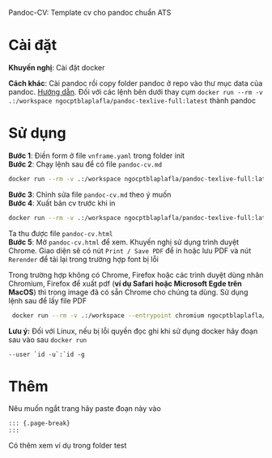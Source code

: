 Pandoc-CV: Template cv cho pandoc chuẩn ATS

# Cài đặt

**Khuyến nghị**: Cài đặt docker

**Cách khác**: Cài pandoc rồi copy folder pandoc ở repo vào thư mục data của pandoc. [Hướng dẫn](https://pandoc.org/MANUAL.html#option--data-dir). Đối với các lệnh bên dưới thay cụm `docker run --rm -v .:/workspace ngocptblaplafla/pandoc-texlive-full:latest` thành pandoc

# Sử dụng

**Bước 1**: Điền form ở file `vnframe.yaml` trong folder init  
**Bước 2**: Chạy lệnh sau để có file `pandoc-cv.md`

``` bash
docker run --rm -v .:/workspace ngocptblaplafla/pandoc-texlive-full:latest --metadata-file vnframe.yaml --template pandoc-cv.markdown -o pandoc-cv.md
```

**Bước 3**: Chỉnh sửa file `pandoc-cv.md` theo ý muốn  
**Bước 4**: Xuất bản cv trước khi in

```bash
docker run --rm -v .:/workspace ngocptblaplafla/pandoc-texlive-full:latest pandoc-cv.md --template pandoc-cv.html5 -L pandoc-cv-html-sup.lua -o pandoc-cv.html
```
Ta thu được file `pandoc-cv.html`  
**Bước 5**: Mở `pandoc-cv.html` để xem. Khuyến nghị sử dụng trình duyệt Chrome. Giao diện sẽ có nút `Print / Save PDF` để in hoặc lưu PDF và nút `Rerender` để tải lại trong trường hợp font bị lỗi

Trong trường hợp không có Chrome, Firefox hoặc các trình duyệt dùng nhân Chromium, Firefox để xuất pdf (**ví dụ Safari hoặc Microsoft Egde trên MacOS**) thì trong image đã có sẵn Chrome cho chúng ta dùng. Sử dụng lệnh sau để lấy file PDF

```bash
 docker run --rm -v .:/workspace --entrypoint chromium ngocptblaplafla/pandoc-texlive-full:latest  --headless --no-sandbox --run-all-compositor-stages-before-draw --virtual-time-budget=10000 --print-to-pdf=pandoc-cv.pdf pandoc-cv.html
```

**Lưu ý:** Đối với Linux, nếu bị lỗi quyền đọc ghi khi sử dụng docker hãy đoạn sau vào sau `docker run`
```
--user `id -u`:`id -g
```

# Thêm

Nêu muốn ngắt trang hãy paste đoạn này vào

```
::: {.page-break}
:::
```

Có thêm xem ví dụ trong folder test
